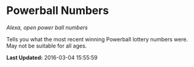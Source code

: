 # Powerball Numbers
*Alexa, open power ball numbers*

Tells you what the most recent winning Powerball lottery numbers were.  May not be suitable for all ages.

**Last Updated:** 2016-03-04 15:55:59